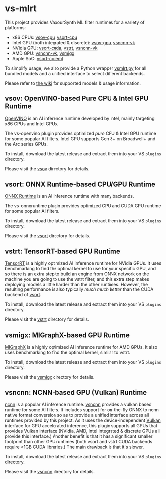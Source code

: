 # vs-mlrt

This project provides VapourSynth ML filter runtimes for a variety of platforms:
 - x86 CPUs: [vsov-cpu](#vsov-openvino-based-pure-cpu--intel-gpu-runtime), [vsort-cpu](#vsort-onnx-runtime-based-cpugpu-runtime)
 - Intel GPU (both integrated & discrete): [vsov-gpu](#vsov-openvino-based-pure-cpu--intel-gpu-runtime), [vsncnn-vk](#vsncnn-ncnn-based-gpu-vulkan-runtime)
 - NVidia GPU: [vsort-cuda](#vsort-onnx-runtime-based-cpugpu-runtime), [vstrt](#vstrt-tensorrt-based-gpu-runtime), [vsncnn-vk](#vsncnn-ncnn-based-gpu-vulkan-runtime)
 - AMD GPU: [vsncnn-vk](#vsncnn-ncnn-based-gpu-vulkan-runtime), [vsmigx](#vsmigx-migraphx-based-gpu-runtime)
 - Apple SoC: [vsort-coreml](#vsort-onnx-runtime-based-cpugpu-runtime)

To simplify usage, we also provide a Python wrapper [vsmlrt.py](https://github.com/AmusementClub/vs-mlrt/blob/master/scripts/vsmlrt.py)
for all bundled models and a unified interface to select different backends.

Please refer to [the wiki](https://github.com/AmusementClub/vs-mlrt/wiki) for supported models & usage information.

## vsov: OpenVINO-based Pure CPU & Intel GPU Runtime

[OpenVINO](https://docs.openvino.ai/latest/index.html) is an AI inference runtime developed
by Intel, mainly targeting x86 CPUs and Intel GPUs.

The vs-openvino plugin provides optimized *pure* CPU & Intel GPU runtime for some popular AI filters.
Intel GPU supports Gen 8+ on Broadwell+ and the Arc series GPUs.

To install, download the latest release and extract them into your VS `plugins` directory.

Please visit the [vsov](vsov) directory for details.

## vsort: ONNX Runtime-based CPU/GPU Runtime

[ONNX Runtime](https://onnxruntime.ai/) is an AI inference runtime with many backends.

The vs-onnxruntime plugin provides optimized CPU and CUDA GPU runtime for some popular AI filters.

To install, download the latest release and extract them into your VS `plugins` directory.

Please visit the [vsort](vsort) directory for details.

## vstrt: TensorRT-based GPU Runtime

[TensorRT](https://developer.nvidia.com/tensorrt) is a highly optimized AI inference runtime
for NVidia GPUs. It uses benchmarking to find the optimal kernel to use for your specific
GPU, and so there is an extra step to build an engine from ONNX network on the machine
you are going to use the vstrt filter, and this extra step makes deploying models a little
harder than the other runtimes. However, the resulting performance is also typically
*much much better* than the CUDA backend of [vsort](vsort).

To install, download the latest release and extract them into your VS `plugins` directory.

Please visit the [vstrt](vstrt) directory for details.

## vsmigx: MIGraphX-based GPU Runtime

[MIGraphX](https://github.com/ROCm/AMDMIGraphX) is a highly optimized AI inference runtime
for AMD GPUs. It also uses benchmarking to find the optimal kernel, similar to vstrt.

To install, download the latest release and extract them into your VS `plugins` directory.

Please visit the [vsmigx](vsmigx) directory for details.

## vsncnn: NCNN-based GPU (Vulkan) Runtime

[ncnn](https://github.com/Tencent/ncnn) is a popular AI inference runtime. [vsncnn](vsncnn)
provides a vulkan based runtime for some AI filters. It includes support for on-the-fly
ONNX to ncnn native format conversion so as to provide a unified interface across all
runtimes provided by this project. As it uses the device-independent
[Vulkan](https://en.wikipedia.org/wiki/Vulkan) interface for GPU accelerated inference,
this plugin supports all GPUs that provides Vulkan interface (NVidia, AMD, Intel integrated &
discrete GPUs all provide this interface.) Another benefit is that it has a significant
smaller footprint than other GPU runtimes (both vsort and vstrt CUDA backends require >1GB
CUDA libraries.) The main drawback is that it's slower.

To install, download the latest release and extract them into your VS `plugins` directory.

Please visit the [vsncnn](vsncnn) directory for details.
